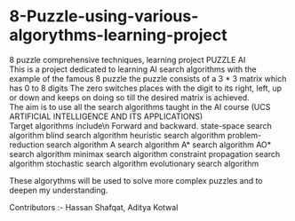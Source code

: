 # 8-Puzzle-using-various-algorythms-learning-project
8 puzzle comprehensive techniques, learning project  PUZZLE AI  
This is a project dedicated to learning AI search algorithms with the example of the famous 8 puzzle the puzzle consists of a 3 * 3 matrix which has 0 to 8 digits 
The zero switches places with the digit to its right, left, up or down and keeps on doing so till the desired matrix is achieved.  
The aim is to use all the search algorithms taught in the AI course (UCS ARTIFICIAL INTELLIGENCE AND ITS APPLICATIONS)  
Target algorithms include\n
Forward and backward.
state-space search algorithm 
blind search algorithm 
heuristic search algorithm 
problem-reduction search algorithm 
A search algorithm 
A* search algorithm 
AO* search algorithm 
minimax search algorithm 
constraint propagation search algorithm 
stochastic search algorithm 
evolutionary search algorithm
  
  These algorythms will be used to solve more complex puzzles and to deepen my understanding.
  
  Contributors :-
  Hassan Shafqat,
  Aditya Kotwal
